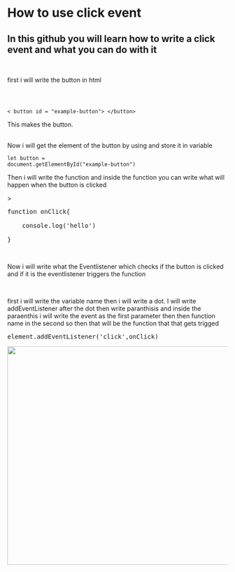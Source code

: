 <h1>How to use click event</h1>

<h2>In this github you will learn how to write a click event and what you can do with it</h2>
<br>
<p>first i will write the button in html</p>
<br>
<code><pre> 
&lt button id = "example-button"&gt &lt/button&gt </pre></code>
<p>This makes the button.<p>

<br> Now i will get the element  of the button by using and store it in variable</p>

<code>let button = document.getElementById("example-button")<br></code>
<p>Then i will write the function and inside the function you can write what will happen when the button is clicked</p>
>
<pre>function onClick{<br>
    console.log('hello') <br>   
}</pre><br>

<p>Now i will write what the Eventlistener which checks if the button is clicked and if it is the eventlistener triggers the function</p><br>
<p>first i will write the variable name then i will write a dot. I will write addEventListener after the dot then write paranthisis and inside the paraenthis i will write the event as the first parameter then then function name in the second so then that will be the function that that gets trigged</p>
<pre>element.addEventListener('click',onClick)</pre>
<image src = "example1.png" width = "700" height = "500">  